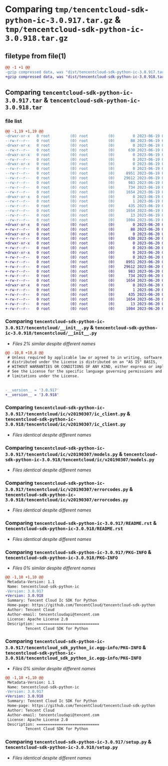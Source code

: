 # Comparing `tmp/tencentcloud-sdk-python-ic-3.0.917.tar.gz` & `tmp/tencentcloud-sdk-python-ic-3.0.918.tar.gz`

## filetype from file(1)

```diff
@@ -1 +1 @@
-gzip compressed data, was "dist/tencentcloud-sdk-python-ic-3.0.917.tar", last modified: Mon Jun 19 00:26:59 2023, max compression
+gzip compressed data, was "dist/tencentcloud-sdk-python-ic-3.0.918.tar", last modified: Tue Jun 20 02:41:57 2023, max compression
```

## Comparing `tencentcloud-sdk-python-ic-3.0.917.tar` & `tencentcloud-sdk-python-ic-3.0.918.tar`

### file list

```diff
@@ -1,19 +1,19 @@
-drwxr-xr-x   0 root         (0) root         (0)        0 2023-06-19 00:26:59.000000 tencentcloud-sdk-python-ic-3.0.917/
--rw-r--r--   0 root         (0) root         (0)       88 2023-06-19 00:26:59.000000 tencentcloud-sdk-python-ic-3.0.917/setup.cfg
-drwxr-xr-x   0 root         (0) root         (0)        0 2023-06-19 00:26:59.000000 tencentcloud-sdk-python-ic-3.0.917/tencentcloud/
--rw-r--r--   0 root         (0) root         (0)      630 2023-06-19 00:26:59.000000 tencentcloud-sdk-python-ic-3.0.917/tencentcloud/__init__.py
-drwxr-xr-x   0 root         (0) root         (0)        0 2023-06-19 00:26:59.000000 tencentcloud-sdk-python-ic-3.0.917/tencentcloud/ic/
--rw-r--r--   0 root         (0) root         (0)        0 2023-06-19 00:26:59.000000 tencentcloud-sdk-python-ic-3.0.917/tencentcloud/ic/__init__.py
-drwxr-xr-x   0 root         (0) root         (0)        0 2023-06-19 00:26:59.000000 tencentcloud-sdk-python-ic-3.0.917/tencentcloud/ic/v20190307/
--rw-r--r--   0 root         (0) root         (0)        0 2023-06-19 00:26:59.000000 tencentcloud-sdk-python-ic-3.0.917/tencentcloud/ic/v20190307/__init__.py
--rw-r--r--   0 root         (0) root         (0)     8951 2023-06-19 00:26:59.000000 tencentcloud-sdk-python-ic-3.0.917/tencentcloud/ic/v20190307/ic_client.py
--rw-r--r--   0 root         (0) root         (0)    29612 2023-06-19 00:26:59.000000 tencentcloud-sdk-python-ic-3.0.917/tencentcloud/ic/v20190307/models.py
--rw-r--r--   0 root         (0) root         (0)      983 2023-06-19 00:26:59.000000 tencentcloud-sdk-python-ic-3.0.917/tencentcloud/ic/v20190307/errorcodes.py
--rw-r--r--   0 root         (0) root         (0)      734 2023-06-19 00:26:59.000000 tencentcloud-sdk-python-ic-3.0.917/README.rst
--rw-r--r--   0 root         (0) root         (0)     1654 2023-06-19 00:26:59.000000 tencentcloud-sdk-python-ic-3.0.917/PKG-INFO
-drwxr-xr-x   0 root         (0) root         (0)        0 2023-06-19 00:26:59.000000 tencentcloud-sdk-python-ic-3.0.917/tencentcloud_sdk_python_ic.egg-info/
--rw-r--r--   0 root         (0) root         (0)        1 2023-06-19 00:26:59.000000 tencentcloud-sdk-python-ic-3.0.917/tencentcloud_sdk_python_ic.egg-info/dependency_links.txt
--rw-r--r--   0 root         (0) root         (0)      435 2023-06-19 00:26:59.000000 tencentcloud-sdk-python-ic-3.0.917/tencentcloud_sdk_python_ic.egg-info/SOURCES.txt
--rw-r--r--   0 root         (0) root         (0)     1654 2023-06-19 00:26:59.000000 tencentcloud-sdk-python-ic-3.0.917/tencentcloud_sdk_python_ic.egg-info/PKG-INFO
--rw-r--r--   0 root         (0) root         (0)       13 2023-06-19 00:26:59.000000 tencentcloud-sdk-python-ic-3.0.917/tencentcloud_sdk_python_ic.egg-info/top_level.txt
--rw-r--r--   0 root         (0) root         (0)     1004 2023-06-19 00:26:59.000000 tencentcloud-sdk-python-ic-3.0.917/setup.py
+drwxr-xr-x   0 root         (0) root         (0)        0 2023-06-20 02:41:57.000000 tencentcloud-sdk-python-ic-3.0.918/
+-rw-r--r--   0 root         (0) root         (0)       88 2023-06-20 02:41:57.000000 tencentcloud-sdk-python-ic-3.0.918/setup.cfg
+drwxr-xr-x   0 root         (0) root         (0)        0 2023-06-20 02:41:57.000000 tencentcloud-sdk-python-ic-3.0.918/tencentcloud/
+-rw-r--r--   0 root         (0) root         (0)      630 2023-06-20 02:41:57.000000 tencentcloud-sdk-python-ic-3.0.918/tencentcloud/__init__.py
+drwxr-xr-x   0 root         (0) root         (0)        0 2023-06-20 02:41:57.000000 tencentcloud-sdk-python-ic-3.0.918/tencentcloud/ic/
+-rw-r--r--   0 root         (0) root         (0)        0 2023-06-20 02:41:57.000000 tencentcloud-sdk-python-ic-3.0.918/tencentcloud/ic/__init__.py
+drwxr-xr-x   0 root         (0) root         (0)        0 2023-06-20 02:41:57.000000 tencentcloud-sdk-python-ic-3.0.918/tencentcloud/ic/v20190307/
+-rw-r--r--   0 root         (0) root         (0)        0 2023-06-20 02:41:57.000000 tencentcloud-sdk-python-ic-3.0.918/tencentcloud/ic/v20190307/__init__.py
+-rw-r--r--   0 root         (0) root         (0)     8951 2023-06-20 02:41:57.000000 tencentcloud-sdk-python-ic-3.0.918/tencentcloud/ic/v20190307/ic_client.py
+-rw-r--r--   0 root         (0) root         (0)    29612 2023-06-20 02:41:57.000000 tencentcloud-sdk-python-ic-3.0.918/tencentcloud/ic/v20190307/models.py
+-rw-r--r--   0 root         (0) root         (0)      983 2023-06-20 02:41:57.000000 tencentcloud-sdk-python-ic-3.0.918/tencentcloud/ic/v20190307/errorcodes.py
+-rw-r--r--   0 root         (0) root         (0)      734 2023-06-20 02:41:57.000000 tencentcloud-sdk-python-ic-3.0.918/README.rst
+-rw-r--r--   0 root         (0) root         (0)     1654 2023-06-20 02:41:57.000000 tencentcloud-sdk-python-ic-3.0.918/PKG-INFO
+drwxr-xr-x   0 root         (0) root         (0)        0 2023-06-20 02:41:57.000000 tencentcloud-sdk-python-ic-3.0.918/tencentcloud_sdk_python_ic.egg-info/
+-rw-r--r--   0 root         (0) root         (0)        1 2023-06-20 02:41:57.000000 tencentcloud-sdk-python-ic-3.0.918/tencentcloud_sdk_python_ic.egg-info/dependency_links.txt
+-rw-r--r--   0 root         (0) root         (0)      435 2023-06-20 02:41:57.000000 tencentcloud-sdk-python-ic-3.0.918/tencentcloud_sdk_python_ic.egg-info/SOURCES.txt
+-rw-r--r--   0 root         (0) root         (0)     1654 2023-06-20 02:41:57.000000 tencentcloud-sdk-python-ic-3.0.918/tencentcloud_sdk_python_ic.egg-info/PKG-INFO
+-rw-r--r--   0 root         (0) root         (0)       13 2023-06-20 02:41:57.000000 tencentcloud-sdk-python-ic-3.0.918/tencentcloud_sdk_python_ic.egg-info/top_level.txt
+-rw-r--r--   0 root         (0) root         (0)     1004 2023-06-20 02:41:57.000000 tencentcloud-sdk-python-ic-3.0.918/setup.py
```

### Comparing `tencentcloud-sdk-python-ic-3.0.917/tencentcloud/__init__.py` & `tencentcloud-sdk-python-ic-3.0.918/tencentcloud/__init__.py`

 * *Files 2% similar despite different names*

```diff
@@ -10,8 +10,8 @@
 # Unless required by applicable law or agreed to in writing, software
 # distributed under the License is distributed on an "AS IS" BASIS,
 # WITHOUT WARRANTIES OR CONDITIONS OF ANY KIND, either express or implied.
 # See the License for the specific language governing permissions and
 # limitations under the License.
 
 
-__version__ = '3.0.917'
+__version__ = '3.0.918'
```

### Comparing `tencentcloud-sdk-python-ic-3.0.917/tencentcloud/ic/v20190307/ic_client.py` & `tencentcloud-sdk-python-ic-3.0.918/tencentcloud/ic/v20190307/ic_client.py`

 * *Files identical despite different names*

### Comparing `tencentcloud-sdk-python-ic-3.0.917/tencentcloud/ic/v20190307/models.py` & `tencentcloud-sdk-python-ic-3.0.918/tencentcloud/ic/v20190307/models.py`

 * *Files identical despite different names*

### Comparing `tencentcloud-sdk-python-ic-3.0.917/tencentcloud/ic/v20190307/errorcodes.py` & `tencentcloud-sdk-python-ic-3.0.918/tencentcloud/ic/v20190307/errorcodes.py`

 * *Files identical despite different names*

### Comparing `tencentcloud-sdk-python-ic-3.0.917/README.rst` & `tencentcloud-sdk-python-ic-3.0.918/README.rst`

 * *Files identical despite different names*

### Comparing `tencentcloud-sdk-python-ic-3.0.917/PKG-INFO` & `tencentcloud-sdk-python-ic-3.0.918/PKG-INFO`

 * *Files 0% similar despite different names*

```diff
@@ -1,10 +1,10 @@
 Metadata-Version: 1.1
 Name: tencentcloud-sdk-python-ic
-Version: 3.0.917
+Version: 3.0.918
 Summary: Tencent Cloud Ic SDK for Python
 Home-page: https://github.com/TencentCloud/tencentcloud-sdk-python
 Author: Tencent Cloud
 Author-email: tencentcloudapi@tencent.com
 License: Apache License 2.0
 Description: ============================
         Tencent Cloud SDK for Python
```

### Comparing `tencentcloud-sdk-python-ic-3.0.917/tencentcloud_sdk_python_ic.egg-info/PKG-INFO` & `tencentcloud-sdk-python-ic-3.0.918/tencentcloud_sdk_python_ic.egg-info/PKG-INFO`

 * *Files 0% similar despite different names*

```diff
@@ -1,10 +1,10 @@
 Metadata-Version: 1.1
 Name: tencentcloud-sdk-python-ic
-Version: 3.0.917
+Version: 3.0.918
 Summary: Tencent Cloud Ic SDK for Python
 Home-page: https://github.com/TencentCloud/tencentcloud-sdk-python
 Author: Tencent Cloud
 Author-email: tencentcloudapi@tencent.com
 License: Apache License 2.0
 Description: ============================
         Tencent Cloud SDK for Python
```

### Comparing `tencentcloud-sdk-python-ic-3.0.917/setup.py` & `tencentcloud-sdk-python-ic-3.0.918/setup.py`

 * *Files identical despite different names*

